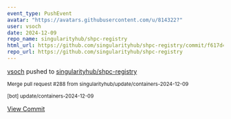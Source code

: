 ```yaml
---
event_type: PushEvent
avatar: "https://avatars.githubusercontent.com/u/814322?"
user: vsoch
date: 2024-12-09
repo_name: singularityhub/shpc-registry
html_url: https://github.com/singularityhub/shpc-registry/commit/f617d4681097709f2d27312a32ba853a1c4940f2
repo_url: https://github.com/singularityhub/shpc-registry
---
```


<a href='https://github.com/vsoch' target='_blank'>vsoch</a> pushed to <a href='https://github.com/singularityhub/shpc-registry' target='_blank'>singularityhub/shpc-registry</a>

<small>Merge pull request #288 from singularityhub/update/containers-2024-12-09

[bot] update/containers-2024-12-09</small>

<a href='https://github.com/singularityhub/shpc-registry/commit/f617d4681097709f2d27312a32ba853a1c4940f2' target='_blank'>View Commit</a>